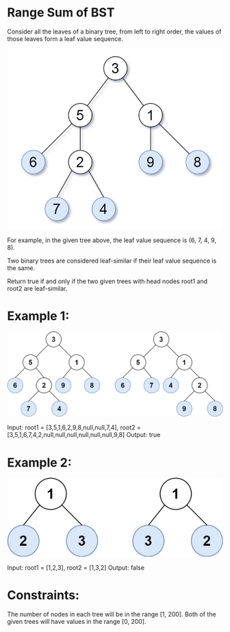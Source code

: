 # Range Sum of BST

Consider all the leaves of a binary tree, from left to right order, the values of those leaves form a leaf value sequence.

![tree](../img/img_872/tree.png)

For example, in the given tree above, the leaf value sequence is (6, 7, 4, 9, 8).

Two binary trees are considered leaf-similar if their leaf value sequence is the same.

Return true if and only if the two given trees with head nodes root1 and root2 are leaf-similar.


# Example 1:
![example 1](../img/img_872/leaf-similar-1.png)

Input:  root1 = [3,5,1,6,2,9,8,null,null,7,4], 
        root2 = [3,5,1,6,7,4,2,null,null,null,null,null,null,9,8]
Output: true

# Example 2:
![example 2](../img/img_872/leaf-similar-2.png)

Input:  root1 = [1,2,3], 
        root2 = [1,3,2]
Output: false

# Constraints:

The number of nodes in each tree will be in the range [1, 200].
Both of the given trees will have values in the range [0, 200].
